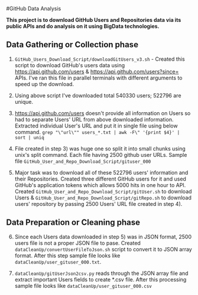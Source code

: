 #GitHub Data Analysis

**This project is to download GitHub Users and Repositories data via its public APIs and do analysis on it using BigData technologies.**

## Data Gathering or Collection phase

1. `GitHub_Users_Download_Script/downloadGitUsers_v3.sh` - Created this script to download GitHub's users data using https://api.github.com/users & https://api.github.com/users?since= APIs. I've ran this file in parallel terminals with different arguments to speed up the download.

2. Using above script I've downloaded total 540330 users; 522796 are unique.

3. https://api.github.com/users doesn't provide all information on Users so had to separate Users' URL from above downloaded information. Extracted individual User's URL and put it in single file using below command.
`grep "\"url\"" users_*.txt | awk -F\" '{print $4}' | sort | uniq`

4. File created in step 3) was huge one so split it into small chunks using unix's split command. Each file having 2500 github user URLs.
Sample file `GitHub_User_and_Repo_Download_Script/gituser_000`

5. Major task was to download all of these 522796 users' information and their Repositories. Created three different GitHub users for it and used GitHub's application tokens which allows 5000 hits in one hour to API. Created 
`GitHub_User_and_Repo_Download_Script/gitUser.sh` to download Users & `GitHub_User_and_Repo_Download_Script/gitRepo.sh` to download users' repository by passing 2500 Users' URL file created in step 4).

## Data Preparation or Cleaning phase

6. Since each Users data downloaded in step 5) was in JSON format, 2500 users file is not a proper JSON file to pase. Created `dataCleanUp/convertUserFileToJson.sh` script to convert it to JSON array format. After this step sample file looks like `dataCleanUp/user_gituser_000.txt`.

7. `dataCleanUp/gitUserJson2csv.py` reads through the JSON array file and extract important Users fields to create *.csv file. After this processing sample file looks like `dataCleanUp/user_gituser_000.csv`
